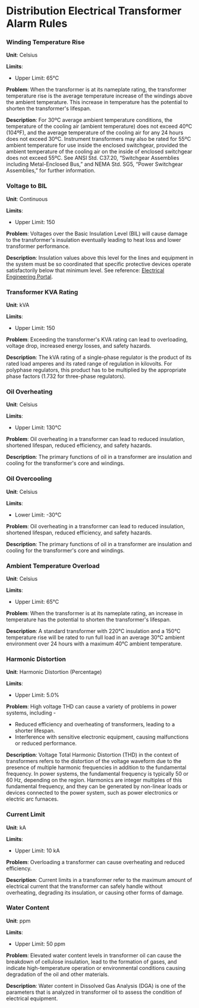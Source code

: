 # Distribution Electrical Transformer Alarm Rules



### Winding Temperature Rise

**Unit**: Celsius

**Limits**:
- Upper Limit: 65°C

**Problem**:
When the transformer is at its nameplate rating, the transformer temperature rise is the average temperature increase of the windings above the ambient temperature. This increase in temperature has the potential to shorten the transformer's lifespan.

**Description**:
For 30ºC average ambient temperature conditions, the temperature of the cooling air (ambient temperature) does not exceed 40ºC (104ºF), and the average temperature of the cooling air for any 24 hours does not exceed 30ºC. Instrument transformers may also be rated for 55ºC ambient temperature for use inside the enclosed switchgear, provided the ambient temperature of the cooling air on the inside of enclosed switchgear does not exceed 55ºC. See ANSI Std. C37.20, “Switchgear Assemblies including Metal-Enclosed Bus,” and NEMA Std. SG5, “Power Switchgear Assemblies,” for further information.

### Voltage to BIL

**Unit**: Continuous

**Limits**:
- Upper Limit: 150

**Problem**:
Voltages over the Basic Insulation Level (BIL) will cause damage to the transformer's insulation eventually leading to heat loss and lower transformer performance.

**Description**:
Insulation values above this level for the lines and equipment in the system must be so coordinated that specific protective devices operate satisfactorily below that minimum level. See reference: [Electrical Engineering Portal](https://electrical-engineering-portal.com/definition-basic-insulation-level-bil).

### Transformer KVA Rating

**Unit**: kVA

**Limits**:
- Upper Limit: 150

**Problem**:
Exceeding the transformer's KVA rating can lead to overloading, voltage drop, increased energy losses, and safety hazards.

**Description**:
The kVA rating of a single-phase regulator is the product of its rated load amperes and its rated range of regulation in kilovolts. For polyphase regulators, this product has to be multiplied by the appropriate phase factors (1.732 for three-phase regulators).

### Oil Overheating

**Unit**: Celsius

**Limits**:
- Upper Limit: 130°C

**Problem**:
Oil overheating in a transformer can lead to reduced insulation, shortened lifespan, reduced efficiency, and safety hazards.

**Description**:
The primary functions of oil in a transformer are insulation and cooling for the transformer's core and windings.

### Oil Overcooling

**Unit**: Celsius

**Limits**:
- Lower Limit: -30°C

**Problem**:
Oil overheating in a transformer can lead to reduced insulation, shortened lifespan, reduced efficiency, and safety hazards.

**Description**:
The primary functions of oil in a transformer are insulation and cooling for the transformer's core and windings.

### Ambient Temperature Overload

**Unit**: Celsius

**Limits**:
- Upper Limit: 65°C

**Problem**:
When the transformer is at its nameplate rating, an increase in temperature has the potential to shorten the transformer's lifespan.

**Description**:
A standard transformer with 220°C insulation and a 150°C temperature rise will be rated to run full load in an average 30°C ambient environment over 24 hours with a maximum 40°C ambient temperature.

### Harmonic Distortion

**Unit**: Harmonic Distortion (Percentage)

**Limits**:
- Upper Limit: 5.0%

**Problem**:
High voltage THD can cause a variety of problems in power systems, including -
- Reduced efficiency and overheating of transformers, leading to a shorter lifespan.
- Interference with sensitive electronic equipment, causing malfunctions or reduced performance.

**Description**:
Voltage Total Harmonic Distortion (THD) in the context of transformers refers to the distortion of the voltage waveform due to the presence of multiple harmonic frequencies in addition to the fundamental frequency. In power systems, the fundamental frequency is typically 50 or 60 Hz, depending on the region. Harmonics are integer multiples of this fundamental frequency, and they can be generated by non-linear loads or devices connected to the power system, such as power electronics or electric arc furnaces.

### Current Limit

**Unit**: kA

**Limits**:
- Upper Limit: 10 kA

**Problem**:
Overloading a transformer can cause overheating and reduced efficiency.

**Description**:
Current limits in a transformer refer to the maximum amount of electrical current that the transformer can safely handle without overheating, degrading its insulation, or causing other forms of damage.

### Water Content

**Unit**: ppm

**Limits**:
- Upper Limit: 50 ppm

**Problem**:
Elevated water content levels in transformer oil can cause the breakdown of cellulose insulation, lead to the formation of gases, and indicate high-temperature operation or environmental conditions causing degradation of the oil and other materials.

**Description**:
Water content in Dissolved Gas Analysis (DGA) is one of the parameters that is analyzed in transformer oil to assess the condition of electrical equipment.